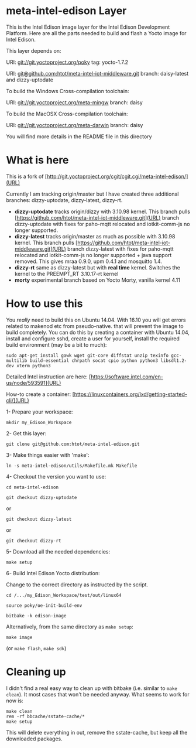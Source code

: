 # meta-intel-edison Layer

This is the Intel Edison image layer for the Intel Edison Development Platform. Here
are all the parts needed to build and flash a Yocto image for Intel Edison.

This layer depends on:


URI: [git://git.yoctoproject.org/poky](URL) tag: yocto-1.7.2

URI: [git@github.com:htot/meta-intel-iot-middleware.git](URL) branch: daisy-latest  and dizzy-uptodate

To build the Windows Cross-compilation toolchain:

URI: [git://git.yoctoproject.org/meta-mingw](URL) branch: daisy

To build the MacOSX Cross-compilation toolchain:

URI: [git://git.yoctoproject.org/meta-darwin](URL) branch: daisy

You will find more details in the README file in this directory

# What is here

This is a fork of [http://git.yoctoproject.org/cgit/cgit.cgi/meta-intel-edison/](URL)

Currently I am tracking origin/master but I have created three additional branches: dizzy-uptodate, dizzy-latest, dizzy-rt.

  * **dizzy-uptodate** tracks origin/dizzy with 3.10.98 kernel. This branch pulls [https://github.com/htot/meta-intel-iot-middleware.git](URL) branch dizzy-uptodate with fixes for paho-mqtt relocated and iotkit-comm-js no longer supported. 
  * **dizzy-latest** tracks origin/master as much as possible with 3.10.98 kernel. This branch pulls [https://github.com/htot/meta-intel-iot-middleware.git](URL) branch dizzy-latest with fixes for paho-mqtt relocated and iotkit-comm-js no longer supported + java support removed. This gives mraa 0.9.0, upm 0.4.1 and mosquitto 1.4.
* **dizzy-rt** same as dizzy-latest but with **real time** kernel. Switches the kernel to the PREEMPT_RT 3.10.17-rt kernel
* **morty** experimental branch based on Yocto Morty, vanilla kernel 4.11

# How to use this

You *really* need to build this on Ubuntu 14.04. With 16.10 you will get errors related to makenod etc from pseudo-native. that will prevent the image to build completely. You can do this by creating a container with Ubuntu 14.04, install and configure sshd, create a user for yourself, install the required build environment (may be a bit to much):

    sudo apt-get install gawk wget git-core diffstat unzip texinfo gcc-multilib build-essential chrpath socat cpio python python3 libsdl1.2-dev xterm python3

Detailed Intel instruction are here: [https://software.intel.com/en-us/node/593591](URL)

How-to create a container: [https://linuxcontainers.org/lxd/getting-started-cli/](URL)

1- Prepare your workspace:

    mkdir my_Edison_Workspace

2- Get this layer:

    git clone git@github.com:htot/meta-intel-edison.git

3- Make things easier with 'make':

    ln -s meta-intel-edison/utils/Makefile.mk Makefile

4- Checkout the version you want to use:

    cd meta-intel-edison

    git checkout dizzy-uptodate

or

    git checkout dizzy-latest

or

    git checkout dizzy-rt

5- Download all the needed dependencies:

    make setup

6- Build Intel Edison Yocto distribution:

Change to the correct directory as instructed by the script.

    cd /.../my_Edison_Workspace/test/out/linux64

    source poky/oe-init-build-env

    bitbake -k edison-image

Alternatively, from the same directory as `make setup`:

    make image

(or `make flash`, `make sdk`)

# Cleaning up
I didn't find a real easy way to clean up with bitbake (i.e. similar to `make clean`). It most cases that won't be needed anyway. What seems to work for now is:

    make clean
    rem -rf bbcache/sstate-cache/*
    make setup

This will delete everything in out, remove the sstate-cache, but keep all the downloaded packages.
